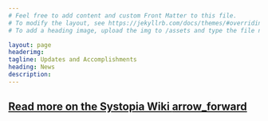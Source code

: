 ```yaml
---
# Feel free to add content and custom Front Matter to this file.
# To modify the layout, see https://jekyllrb.com/docs/themes/#overriding-theme-defaults
# To add a heading image, upload the img to /assets and type the file name + extension into "headerimg"

layout: page
headerimg: 
tagline: Updates and Accomplishments
heading: News
description: 
---
```

<div class="container" id="primary">
<script type="text/javascript"> 
document.write('<script type="text/javascript" charset="utf-8" src="https://wiki.ubc.ca/extensions/EmbedPage/getPage.php?title=/index.php/NSS_News&referer=' + document.location.href + ' "><\/script>');
jQuery(document).ready(function(){
    $('h3 .mw-headline').addClass('news-h3');
    $('h2 .mw-headline').addClass('news-h2');
    });
</script>
<h2 class="text-right my-4"><a href="https://wiki.ubc.ca/NSS_News">Read more on the Systopia Wiki <span class="material-icons float-right">arrow_forward</span></a></h2>
</div>
